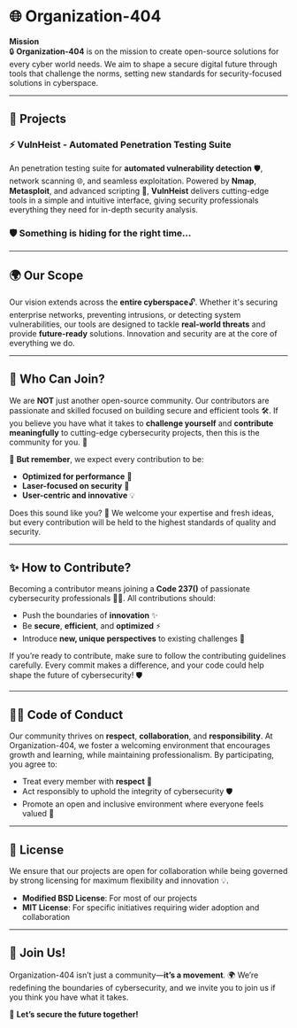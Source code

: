 # 🌐 Organization-404

**Mission**  
🔒 **Organization-404** is on the mission to create open-source solutions for every cyber world needs. We aim to shape a secure digital future through tools that challenge the norms, setting new standards for security-focused solutions in cyberspace.

---

## 🚀 Projects

### ⚡️ **VulnHeist - Automated Penetration Testing Suite**  
An penetration testing suite for **automated vulnerability detection** 🛡️, network scanning 🌐, and seamless exploitation. Powered by **Nmap**, **Metasploit**, and advanced scripting 🧠, **VulnHeist** delivers cutting-edge tools in a simple and intuitive interface, giving security professionals everything they need for in-depth security analysis.

### 🛡️ Something is hiding for the right time...
---

## 🌍 Our Scope  
Our vision extends across the **entire cyberspace**🔓. Whether it's securing enterprise networks, preventing intrusions, or detecting system vulnerabilities, our tools are designed to tackle **real-world threats** and provide **future-ready** solutions. Innovation and security are at the core of everything we do.

---

## 👥 Who Can Join?  
We are **NOT** just another open-source community.
Our contributors are passionate and skilled focused on building secure and efficient tools 🛠️. If you believe you have what it takes to **challenge yourself** and **contribute meaningfully** to cutting-edge cybersecurity projects, then this is the community for you. 🌟

👀 **But remember**, we expect every contribution to be:
- **Optimized for performance** 🚀  
- **Laser-focused on security** 🔐  
- **User-centric and innovative** 💡  

Does this sound like you? 🌱 We welcome your expertise and fresh ideas, but every contribution will be held to the highest standards of quality and security.

---

## ✨ How to Contribute?  
Becoming a contributor means joining a **Code 237()** of passionate cybersecurity professionals 🧑‍💻. All contributions should:
- Push the boundaries of **innovation** ✨
- Be **secure**, **efficient**, and **optimized** ⚡️  
- Introduce **new, unique perspectives** to existing challenges 🎯

If you’re ready to contribute, make sure to follow the contributing guidelines carefully. Every commit makes a difference, and your code could help shape the future of cybersecurity! 🛡️

---

## 👨‍⚖️ Code of Conduct  
Our community thrives on **respect**, **collaboration**, and **responsibility**.  At Organization-404, we foster a welcoming environment that encourages growth and learning, while maintaining professionalism. By participating, you agree to:
- Treat every member with **respect** 🤝  
- Act responsibly to uphold the integrity of cybersecurity 🛡️  
- Promote an open and inclusive environment where everyone feels valued 🌈  

---

## 📜 License  
We ensure that our projects are open for collaboration while being governed by strong licensing for maximum flexibility and innovation 💡.  
- **Modified BSD License**: For most of our projects  
- **MIT License**: For specific initiatives requiring wider adoption and collaboration

---

## 🌟 Join Us!  
Organization-404 isn’t just a community—**it’s a movement**. 🌍 We’re redefining the boundaries of cybersecurity, and we invite you to join us if you think you have what it takes.

🚀 **Let’s secure the future together!**
